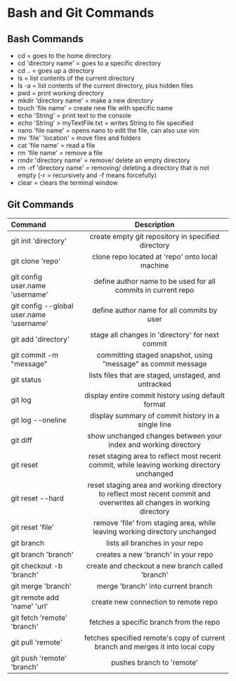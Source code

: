 # **Bash and Git Commands**
## **Bash Commands**

- cd = goes to the home directory
- cd 'directory name' = goes to a specific directory
- cd .. = goes up a directory
- ls = list contents of the current directory
- ls -a = list contents of the current directory, plus hidden files
- pwd = print working directory
- mkdir 'directory name' = make a new directory
- touch 'file name' = create new file with specific name
- echo 'String' = print text to the console
- echo 'String' > myTextFile.txt = writes String to file specified
- nano 'file name' = opens nano to edit the file, can also use vim
- mv 'file' 'location' = move files and folders
- cat 'file name' = read a file
- rm 'file name' = remove a file
- rmdir 'directory name' = remove/ delete an empty directory
- rm -rf 'directory name' = removing/ deleting a directory that is not empty (-r = recursively and -f means forcefully)
- clear = clears the terminal window

## **Git Commands**

| Command     | Description |
| :---        |    :----:   |
| git init 'directory'      |  create empty git repository in specified directory      | 
| git clone 'repo'  | clone repo located at 'repo' onto local machine        | 
| git config user.name 'username'      |  define author name to be used for all commits in current repo      | 
| git config --global user.name 'username'      |  define author name for all commits by user      | 
| git add 'directory'  | stage all changes in 'directory' for next commit        | 
| git commit -m "message"  | committing staged snapshot, using "message" as commit message  | 
| git status | lists files that are staged, unstaged, and untracked        | 
| git log      |  display entire commit history using default format     | 
| git log --oneline     |  display summary of commit history in a single line     | 
| git diff | show unchanged changes between your index and working directory        |
| git reset | reset staging area to reflect most recent commit, while leaving working directory unchanged      |
| git reset --hard | reset staging area and working directory to reflect most recent commit and overwrites all changes in working directory     |
| git reset 'file'      |  remove 'file' from staging area, while leaving working directory unchanged    | 
| git branch | lists all branches in your repo      |
| git branch 'branch'| creates a new 'branch' in your repo      |
| git checkout -b 'branch' | create and checkout a new branch called 'branch'     |
| git merge 'branch'      |  merge 'branch' into current branch    | 
| git remote add 'name' 'url' | create new connection to remote repo      |
| git fetch 'remote' 'branch' | fetches a specific branch from the repo      |
| git pull 'remote' | fetches specified remote's copy of current branch and merges it into local copy     |
| git push 'remote' 'branch'      |  pushes branch to 'remote'    | 
